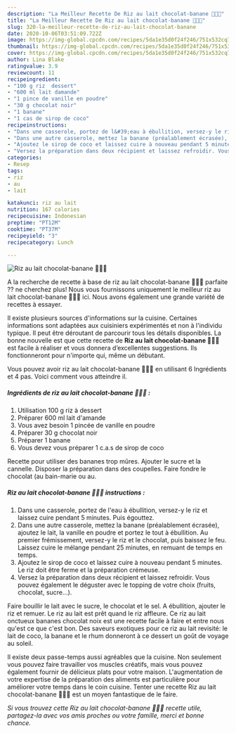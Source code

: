 ```yaml
---
description: "La Meilleur Recette De Riz au lait chocolat-banane 🍫🥣🌱"
title: "La Meilleur Recette De Riz au lait chocolat-banane 🍫🥣🌱"
slug: 320-la-meilleur-recette-de-riz-au-lait-chocolat-banane
date: 2020-10-06T03:51:09.722Z
image: https://img-global.cpcdn.com/recipes/5da1e35d0f24f246/751x532cq70/riz-au-lait-chocolat-banane-🍫🥣🌱-photo-principale-de-la-recette.jpg
thumbnail: https://img-global.cpcdn.com/recipes/5da1e35d0f24f246/751x532cq70/riz-au-lait-chocolat-banane-🍫🥣🌱-photo-principale-de-la-recette.jpg
cover: https://img-global.cpcdn.com/recipes/5da1e35d0f24f246/751x532cq70/riz-au-lait-chocolat-banane-🍫🥣🌱-photo-principale-de-la-recette.jpg
author: Lina Blake
ratingvalue: 3.9
reviewcount: 11
recipeingredient:
- "100 g riz  dessert"
- "600 ml lait damande"
- "1 pince de vanille en poudre"
- "30 g chocolat noir"
- "1 banane"
- "1 cas de sirop de coco"
recipeinstructions:
- "Dans une casserole, portez de l&#39;eau à ébullition, versez-y le riz et laissez cuire pendant 5 minutes. Puis égouttez."
- "Dans une autre casserole, mettez la banane (préalablement écrasée), ajoutez le lait, la vanille en poudre et portez le tout à ébullition. Au premier frémissement, versez-y le riz et le chocolat, puis baissez le feu. Laissez cuire le mélange pendant 25 minutes, en remuant de temps en temps."
- "Ajoutez le sirop de coco et laissez cuire à nouveau pendant 5 minutes. Le riz doit être ferme et la préparation crémeuse."
- "Versez la préparation dans deux récipient et laissez refroidir. Vous pouvez également le déguster avec le topping de votre choix (fruits, chocolat, sucre...)."
categories:
- Resep
tags:
- riz
- au
- lait

katakunci: riz au lait 
nutrition: 167 calories
recipecuisine: Indonesian
preptime: "PT12M"
cooktime: "PT37M"
recipeyield: "3"
recipecategory: Lunch

---
```



![Riz au lait chocolat-banane 🍫🥣🌱](https://img-global.cpcdn.com/recipes/5da1e35d0f24f246/751x532cq70/riz-au-lait-chocolat-banane-🍫🥣🌱-photo-principale-de-la-recette.jpg)

A la recherche de recette à base de riz au lait chocolat-banane 🍫🥣🌱 parfaite ?? ne cherchez plus! Nous vous fournissons uniquement le meilleur riz au lait chocolat-banane 🍫🥣🌱 ici. Nous avons également une grande variété de recettes à essayer.

Il existe plusieurs sources d'informations sur la cuisine. Certaines informations sont adaptées aux cuisiniers expérimentés et non à l'individu typique. Il peut être déroutant de parcourir tous les détails disponibles. La bonne nouvelle est que cette recette de <strong> Riz au lait chocolat-banane 🍫🥣🌱 </strong> est facile à réaliser et vous donnera d’excellentes suggestions. Ils fonctionneront pour n'importe qui, même un débutant.

<!--inarticleads1-->

Vous pouvez avoir riz au lait chocolat-banane 🍫🥣🌱 en utilisant 6 Ingrédients et 4 pas. Voici comment vous atteindre il.

##### Ingrédients de riz au lait chocolat-banane 🍫🥣🌱 :

1. Utilisation 100 g riz à dessert
1. Préparer 600 ml lait d&#39;amande
1. Vous avez besoin 1 pincée de vanille en poudre
1. Préparer 30 g chocolat noir
1. Préparer 1 banane
1. Vous devez vous préparer 1 c.a.s de sirop de coco


Recette pour utiliser des bananes trop mûres. Ajouter le sucre et la cannelle. Disposer la préparation dans des coupelles. Faire fondre le chocolat (au bain-marie ou au. 

<!--inarticleads2-->

##### Riz au lait chocolat-banane 🍫🥣🌱 instructions :

1. Dans une casserole, portez de l&#39;eau à ébullition, versez-y le riz et laissez cuire pendant 5 minutes. Puis égouttez.
1. Dans une autre casserole, mettez la banane (préalablement écrasée), ajoutez le lait, la vanille en poudre et portez le tout à ébullition. Au premier frémissement, versez-y le riz et le chocolat, puis baissez le feu. Laissez cuire le mélange pendant 25 minutes, en remuant de temps en temps.
1. Ajoutez le sirop de coco et laissez cuire à nouveau pendant 5 minutes. Le riz doit être ferme et la préparation crémeuse.
1. Versez la préparation dans deux récipient et laissez refroidir. Vous pouvez également le déguster avec le topping de votre choix (fruits, chocolat, sucre...).


Faire bouillir le lait avec le sucre, le chocolat et le sel. A ébullition, ajouter le riz et remuer. Le riz au lait est prêt quand le riz affleure. Ce riz au lait onctueux bananes chocolat noix est une recette facile à faire et entre nous qu&#39;est ce que c&#39;est bon. Des saveurs exotiques pour ce riz au lait revisité: le lait de coco, la banane et le rhum donneront à ce dessert un goût de voyage au soleil. 

<!--inarticleads1-->

<p>
Il existe deux passe-temps aussi agréables que la cuisine. Non seulement vous pouvez faire travailler vos muscles créatifs, mais vous pouvez également fournir de délicieux plats pour votre maison. L'augmentation de votre expertise de la préparation des aliments est particulière pour améliorer votre temps dans le coin cuisine. Tenter une recette Riz au lait chocolat-banane 🍫🥣🌱 est un moyen fantastique de le faire.
</p>

<p>
<i>Si vous trouvez cette Riz au lait chocolat-banane 🍫🥣🌱 recette utile, partagez-la avec vos amis proches ou votre famille, merci et bonne chance.</i>
</p>
